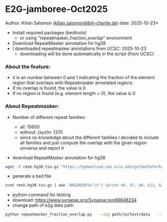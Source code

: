 # E2G-jamboree-Oct2025
Author: Kilian Salomon (kilian.salomon@bih-charite.de)
date: 2025-10-23*
- Install required packages (bedtools)
    - or using "repeatmasker_fraction_overlap" environment
- Download RepeatMasker annotation for hg38
- I downloaded repeatmasker annotations from UCSC: 2025-10-23
    - downloading will be done automatically in the script (from UCSC)
### About the feature:
- it is an number between 0 and 1 indicating the fraction of the element region that overlaps with Repeatmasker annotated regions
- if no overlap is found, the value is 0
- if no region is found (e.g. element length = 0), the value is 0
### About Repeatmasker:
- Number of different repeat families:
  - all: 15600
  - without: (xyz)n: 1370
  - since no knowledge about the different families I decided to include all families and just compute the overlap with the given region universe and report it

- download RepeatMasker annotation for hg38
```bash
wget -O rmsk.hg38.tsv.gz "https://hgdownload.soe.ucsc.edu/goldenPath/hg38/database/rmsk.txt.gz"
```
- generate a bed file
```bash
zcat rmsk.hg38.tsv.gz | awk 'BEGIN{OFS="\t"} {print $6, $7, $8, $11, $2, $10}' > rmsk.hg38.bed
```
- python command for testing
- download: https://www.synapse.org/Synapse:syn68648234
- change path of e2g data path
```bash
python repeatmasker_fraction_overlap.py   --e2g path/to/test/data   --rmsk rmsk.hg38.bed   --output element_gene_with_repeat_feature.tsv.gz
```
